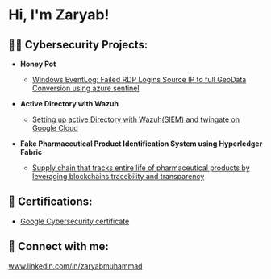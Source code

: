 <h1>Hi, I'm Zaryab!</h1>

<h2>👨‍💻 Cybersecurity Projects:</h2>

- <b>Honey Pot</b>
  - [Windows EventLog: Failed RDP Logins Source IP to full GeoData Conversion using azure sentinel](https://github.com/zaryabk5888/HoneyPot.git)

- <b>Active Directory with Wazuh</b>
  - [Setting up active Directory with Wazuh(SIEM) and twingate on Google Cloud](https://github.com/zaryabk5888/google-cloud-ad-wazuh-twinge/tree/main)

- <b>Fake Pharmaceutical Product Identification System using Hyperledger Fabric</b>
  - [Supply chain that tracks entire life of pharmaceutical products by leveraging blockchains tracebility and transparency](https://github.com/zaryabk5888/MedSentinelAndroidApp)
 

<h2>📄 Certifications:</h2>

- [Google Cybersecurity certificate](https://www.credly.com/badges/f8b60f13-6bf9-4537-aa92-00293570b535/linked_in_profile)

<h2> 🤳 Connect with me:</h2>

www.linkedin.com/in/zaryabmuhammad
